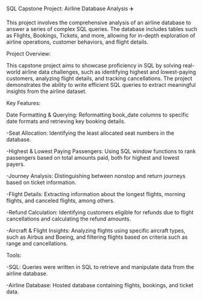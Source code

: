 SQL Capstone Project: Airline Database Analysis ✈️

This project involves the comprehensive analysis of an airline database to answer a series of complex SQL queries. The database includes tables such as Flights, Bookings, Tickets, and more, allowing for in-depth exploration of airline operations, customer behaviors, and flight details.

Project Overview:

This capstone project aims to showcase proficiency in SQL by solving real-world airline data challenges, such as identifying highest and lowest-paying customers, analyzing flight details, and tracking cancellations. The project demonstrates the ability to write efficient SQL queries to extract meaningful insights from the airline dataset.

Key Features:

Date Formatting & Querying: Reformatting book_date columns to specific date formats and retrieving key booking details.

-Seat Allocation: Identifying the least allocated seat numbers in the database.

-Highest & Lowest Paying Passengers: Using SQL window functions to rank passengers based on total amounts paid, both for highest and lowest payers.

-Journey Analysis: Distinguishing between nonstop and return journeys based on ticket information.

-Flight Details: Extracting information about the longest flights, morning flights, and canceled flights, among others.

-Refund Calculation: Identifying customers eligible for refunds due to flight cancellations and calculating the refund amounts.

-Aircraft & Flight Insights: Analyzing flights using specific aircraft types, such as Airbus and Boeing, and filtering flights based on criteria such as range and cancellations.

Tools:

-SQL: Queries were written in SQL to retrieve and manipulate data from the airline database.

-Airline Database: Hosted database containing flights, bookings, and ticket data.
